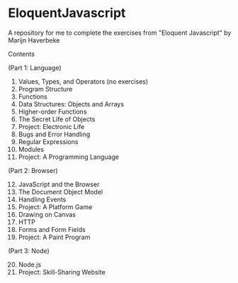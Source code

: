 # EloquentJavascript
A repository for me to complete the exercises from "Eloquent Javascript" by Marijn Haverbeke

Contents

  (Part 1: Language)

1. Values, Types, and Operators (no exercises)
2. Program Structure
3. Functions
4. Data Structures: Objects and Arrays
5. Higher-order Functions
6. The Secret Life of Objects
7. Project: Electronic Life
8. Bugs and Error Handling
9. Regular Expressions
10. Modules
11. Project: A Programming Language

  (Part 2: Browser)
  
12. JavaScript and the Browser
13. The Document Object Model
14. Handling Events
15. Project: A Platform Game
16. Drawing on Canvas
17. HTTP
18. Forms and Form Fields
19. Project: A Paint Program

  (Part 3: Node)
  
20. Node.js
21. Project: Skill-Sharing Website